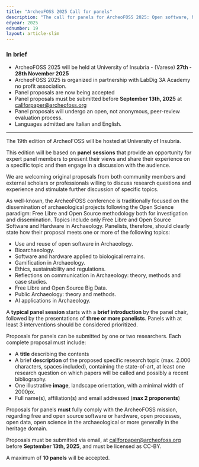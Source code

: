 ```yaml
---
title: "ArcheoFOSS 2025 Call for panels"
description: "The call for panels for ArcheoFOSS 2025: Open software, hardware, processes, data and formats in archaeological research is now available"
edyear: 2025
ednumber: 19
layout: article-slim
---
```


### In brief

- ArcheoFOSS 2025 will be held at University of Insubria - (Varese) **27th - 28th November 2025**
- ArcheoFOSS 2025 is organized in partnership with LabDig 3A Academy no profit association.
- Panel proposals are now being accepted
- Panel proposals must be submitted before **September 13th, 2025** at [callforpaper@archeofoss.org](mailto:callforpaper@archeofoss.org)
- Panel proposals will undergo an open, not anonymous, peer-review evaluation process.
- Languages admitted are Italian and English.

---

The 19th edition of ArcheoFOSS will be hosted at University of Insubria.

This edition will be based on **panel sessions** that provide an opportunity for expert panel members to present their views and share their experience on a specific topic and then engage in a discussion with the audience.

We are welcoming original proposals from both community members and external scholars or professionals willing to discuss research questions and experience and stimulate further discussion of specific topics.

As well-known, the ArcheoFOSS conference is traditionally focused on the dissemination of archaeological projects following the Open Science paradigm: Free Libre and Open Source methodology both for investigation and dissemination.
Topics include only Free Libre and Open Source Software and Hardware in Archaeology.
Panelists, therefore, should clearly state how their proposal meets one or more of the following topics:

- Use and reuse of open software in Archaeology.
- Bioarchaeology.
- Software and hardware applied to biological remains.
- Gamification in Archaeology.
- Ethics, sustainability and regulations.
- Reflections on communication in Archaeology: theory, methods and case studies.
- Free Libre and Open Source Big Data.
- Public Archaeology: theory and methods.
- AI applications in Archaeology.

A **typical panel session** starts with a **brief introduction** by the panel chair, followed by the presentations of **three or more panelists**.
Panels with at least 3 interventions should be considered prioritized.

Proposals for panels can be submitted by one or two researchers. Each complete proposal must include:

- A **title** describing the contents
- A brief **description** of the proposed specific research topic (max. 2.000 characters, spaces included), containing the state-of-art, at least one research question on which papers will be called and possibly a recent bibliography.
- One illustrative **image**, landscape orientation, with a minimal width of 2000px.
- Full name(s), affiliation(s) and email addressed (**max 2 proponents**)

Proposals for panels **must** fully comply with the ArcheoFOSS mission, regarding free and open source software or hardware, open processes, open data, open science in the archaeological or more generally in the heritage domain.

Proposals must be submitted via email, at [callforpaper@archeofoss.org](mailto:callforpaper@archeofoss.org) before **September 13th, 2025**, and must be licensed as CC-BY.

A maximum of **10 panels** will be accepted.

